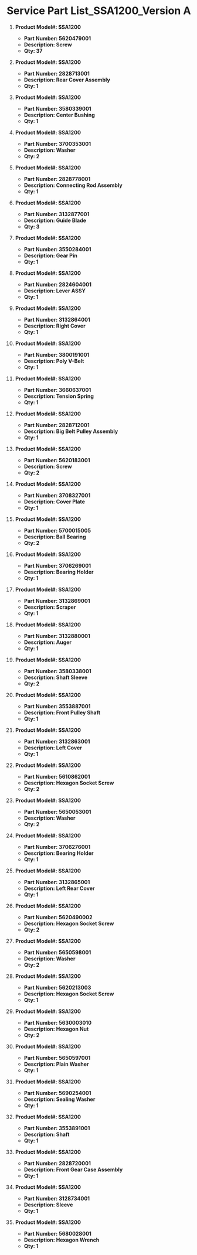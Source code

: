 # Service Part List_SSA1200_Version A

1. **Product Model#: SSA1200**
   - **Part Number: 5620479001**
   - **Description: Screw**
   - **Qty: 37**

2. **Product Model#: SSA1200**
   - **Part Number: 2828713001**
   - **Description: Rear Cover Assembly**
   - **Qty: 1**

3. **Product Model#: SSA1200**
   - **Part Number: 3580339001**
   - **Description: Center Bushing**
   - **Qty: 1**

4. **Product Model#: SSA1200**
   - **Part Number: 3700353001**
   - **Description: Washer**
   - **Qty: 2**

5. **Product Model#: SSA1200**
   - **Part Number: 2828778001**
   - **Description: Connecting Rod Assembly**
   - **Qty: 1**

6. **Product Model#: SSA1200**
   - **Part Number: 3132877001**
   - **Description: Guide Blade**
   - **Qty: 3**

7. **Product Model#: SSA1200**
   - **Part Number: 3550284001**
   - **Description: Gear Pin**
   - **Qty: 1**

8. **Product Model#: SSA1200**
   - **Part Number: 2824604001**
   - **Description: Lever ASSY**
   - **Qty: 1**

9. **Product Model#: SSA1200**
   - **Part Number: 3132864001**
   - **Description: Right Cover**
   - **Qty: 1**

10. **Product Model#: SSA1200**
    - **Part Number: 3800191001**
    - **Description: Poly V-Belt**
    - **Qty: 1**

11. **Product Model#: SSA1200**
    - **Part Number: 3660637001**
    - **Description: Tension Spring**
    - **Qty: 1**

12. **Product Model#: SSA1200**
    - **Part Number: 2828712001**
    - **Description: Big Belt Pulley Assembly**
    - **Qty: 1**

13. **Product Model#: SSA1200**
    - **Part Number: 5620183001**
    - **Description: Screw**
    - **Qty: 2**

14. **Product Model#: SSA1200**
    - **Part Number: 3708327001**
    - **Description: Cover Plate**
    - **Qty: 1**

15. **Product Model#: SSA1200**
    - **Part Number: 5700015005**
    - **Description: Ball Bearing**
    - **Qty: 2**

16. **Product Model#: SSA1200**
    - **Part Number: 3706269001**
    - **Description: Bearing Holder**
    - **Qty: 1**

17. **Product Model#: SSA1200**
    - **Part Number: 3132869001**
    - **Description: Scraper**
    - **Qty: 1**

18. **Product Model#: SSA1200**
    - **Part Number: 3132880001**
    - **Description: Auger**
    - **Qty: 1**

19. **Product Model#: SSA1200**
    - **Part Number: 3580338001**
    - **Description: Shaft Sleeve**
    - **Qty: 2**

20. **Product Model#: SSA1200**
    - **Part Number: 3553887001**
    - **Description: Front Pulley Shaft**
    - **Qty: 1**

21. **Product Model#: SSA1200**
    - **Part Number: 3132863001**
    - **Description: Left Cover**
    - **Qty: 1**

22. **Product Model#: SSA1200**
    - **Part Number: 5610862001**
    - **Description: Hexagon Socket Screw**
    - **Qty: 2**

23. **Product Model#: SSA1200**
    - **Part Number: 5650053001**
    - **Description: Washer**
    - **Qty: 2**

24. **Product Model#: SSA1200**
    - **Part Number: 3706276001**
    - **Description: Bearing Holder**
    - **Qty: 1**

25. **Product Model#: SSA1200**
    - **Part Number: 3132865001**
    - **Description: Left Rear Cover**
    - **Qty: 1**

26. **Product Model#: SSA1200**
    - **Part Number: 5620490002**
    - **Description: Hexagon Socket Screw**
    - **Qty: 2**

27. **Product Model#: SSA1200**
    - **Part Number: 5650598001**
    - **Description: Washer**
    - **Qty: 2**

28. **Product Model#: SSA1200**
    - **Part Number: 5620213003**
    - **Description: Hexagon Socket Screw**
    - **Qty: 1**

29. **Product Model#: SSA1200**
    - **Part Number: 5630003010**
    - **Description: Hexagon Nut**
    - **Qty: 2**

30. **Product Model#: SSA1200**
    - **Part Number: 5650597001**
    - **Description: Plain Washer**
    - **Qty: 1**

31. **Product Model#: SSA1200**
    - **Part Number: 5690254001**
    - **Description: Sealing Washer**
    - **Qty: 1**

32. **Product Model#: SSA1200**
    - **Part Number: 3553891001**
    - **Description: Shaft**
    - **Qty: 1**

33. **Product Model#: SSA1200**
    - **Part Number: 2828720001**
    - **Description: Front Gear Case Assembly**
    - **Qty: 1**

34. **Product Model#: SSA1200**
    - **Part Number: 3128734001**
    - **Description: Sleeve**
    - **Qty: 1**

35. **Product Model#: SSA1200**
    - **Part Number: 5680028001**
    - **Description: Hexagon Wrench**
    - **Qty: 1**
